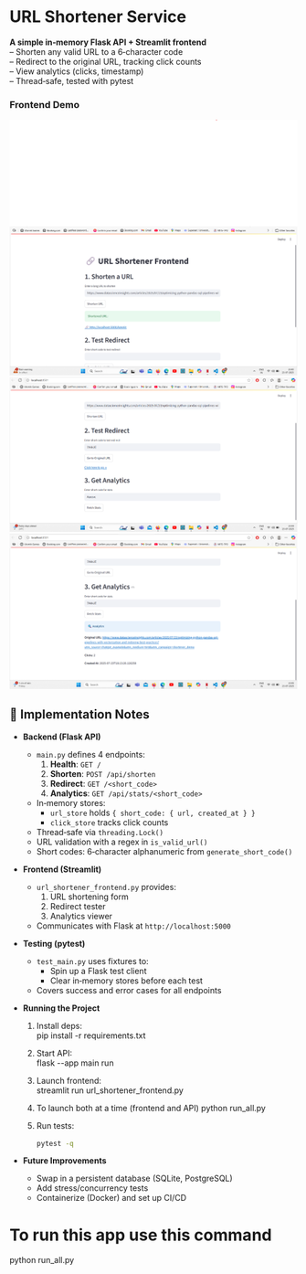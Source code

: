 # URL Shortener Service

**A simple in‑memory Flask API + Streamlit frontend**  
– Shorten any valid URL to a 6‑character code  
– Redirect to the original URL, tracking click counts  
– View analytics (clicks, timestamp)  
– Thread‑safe, tested with pytest 

### Frontend Demo

![Shorten a URL](images/imga.png)
![Test Redirect](images/imgb.png)
![Get Analytics](images/imgc.png)

## 📝 Implementation Notes

- **Backend (Flask API)**  
  - `main.py` defines 4 endpoints:  
    1. **Health**: `GET /`  
    2. **Shorten**: `POST /api/shorten`  
    3. **Redirect**: `GET /<short_code>`  
    4. **Analytics**: `GET /api/stats/<short_code>`  
  - In‑memory stores:  
    - `url_store` holds `{ short_code: { url, created_at } }`  
    - `click_store` tracks click counts  
  - Thread‑safe via `threading.Lock()`  
  - URL validation with a regex in `is_valid_url()`  
  - Short codes: 6‑character alphanumeric from `generate_short_code()`

- **Frontend (Streamlit)**  
  - `url_shortener_frontend.py` provides:  
    1. URL shortening form  
    2. Redirect tester  
    3. Analytics viewer  
  - Communicates with Flask at `http://localhost:5000`

- **Testing (pytest)**  
  - `test_main.py` uses fixtures to:  
    - Spin up a Flask test client  
    - Clear in‑memory stores before each test  
  - Covers success and error cases for all endpoints

- **Running the Project**  
  1. Install deps:  
     pip install -r requirements.txt
       
  2. Start API:  
     flask --app main run

  3. Launch frontend:  
     streamlit run url_shortener_frontend.py
    
  4. To launch both at a time (frontend and API)
      python run_all.py
    
  4. Run tests:  
     ```bash
     pytest -q
     ```

- **Future Improvements**  
  - Swap in a persistent database (SQLite, PostgreSQL)  
  - Add stress/concurrency tests  
  - Containerize (Docker) and set up CI/CD  



# To run this app use this command
python run_all.py

